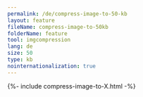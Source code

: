 ```yaml
---
permalink: /de/compress-image-to-50-kb
layout: feature
fileName: compress-image-to-50kb
folderName: feature
tool: imgcompression
lang: de
size: 50
type: kb
nointernationalization: true
---
```

{%- include compress-image-to-X.html -%}
      